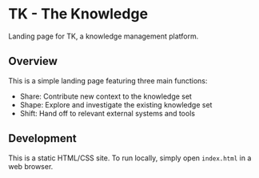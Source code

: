# TK - The Knowledge

Landing page for TK, a knowledge management platform.

## Overview

This is a simple landing page featuring three main functions:
- Share: Contribute new context to the knowledge set
- Shape: Explore and investigate the existing knowledge set
- Shift: Hand off to relevant external systems and tools

## Development

This is a static HTML/CSS site. To run locally, simply open `index.html` in a web browser.
